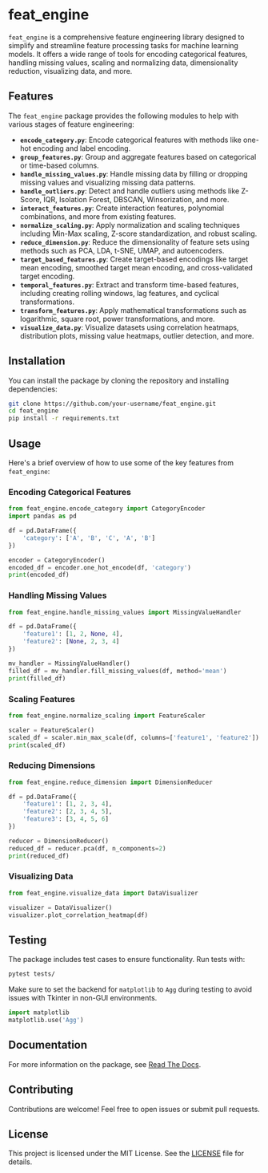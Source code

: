 
# feat_engine

`feat_engine` is a comprehensive feature engineering library designed to simplify and streamline feature processing tasks for machine learning models. It offers a wide range of tools for encoding categorical features, handling missing values, scaling and normalizing data, dimensionality reduction, visualizing data, and more.

## Features

The `feat_engine` package provides the following modules to help with various stages of feature engineering:

- **`encode_category.py`**: Encode categorical features with methods like one-hot encoding and label encoding.
- **`group_features.py`**: Group and aggregate features based on categorical or time-based columns.
- **`handle_missing_values.py`**: Handle missing data by filling or dropping missing values and visualizing missing data patterns.
- **`handle_outliers.py`**: Detect and handle outliers using methods like Z-Score, IQR, Isolation Forest, DBSCAN, Winsorization, and more.
- **`interact_features.py`**: Create interaction features, polynomial combinations, and more from existing features.
- **`normalize_scaling.py`**: Apply normalization and scaling techniques including Min-Max scaling, Z-score standardization, and robust scaling.
- **`reduce_dimension.py`**: Reduce the dimensionality of feature sets using methods such as PCA, LDA, t-SNE, UMAP, and autoencoders.
- **`target_based_features.py`**: Create target-based encodings like target mean encoding, smoothed target mean encoding, and cross-validated target encoding.
- **`temporal_features.py`**: Extract and transform time-based features, including creating rolling windows, lag features, and cyclical transformations.
- **`transform_features.py`**: Apply mathematical transformations such as logarithmic, square root, power transformations, and more.
- **`visualize_data.py`**: Visualize datasets using correlation heatmaps, distribution plots, missing value heatmaps, outlier detection, and more.

## Installation

You can install the package by cloning the repository and installing dependencies:

```bash
git clone https://github.com/your-username/feat_engine.git
cd feat_engine
pip install -r requirements.txt
```

## Usage

Here's a brief overview of how to use some of the key features from `feat_engine`:

### Encoding Categorical Features

```python
from feat_engine.encode_category import CategoryEncoder
import pandas as pd

df = pd.DataFrame({
    'category': ['A', 'B', 'C', 'A', 'B']
})

encoder = CategoryEncoder()
encoded_df = encoder.one_hot_encode(df, 'category')
print(encoded_df)
```

### Handling Missing Values

```python
from feat_engine.handle_missing_values import MissingValueHandler

df = pd.DataFrame({
    'feature1': [1, 2, None, 4],
    'feature2': [None, 2, 3, 4]
})

mv_handler = MissingValueHandler()
filled_df = mv_handler.fill_missing_values(df, method='mean')
print(filled_df)
```

### Scaling Features

```python
from feat_engine.normalize_scaling import FeatureScaler

scaler = FeatureScaler()
scaled_df = scaler.min_max_scale(df, columns=['feature1', 'feature2'])
print(scaled_df)
```

### Reducing Dimensions

```python
from feat_engine.reduce_dimension import DimensionReducer

df = pd.DataFrame({
    'feature1': [1, 2, 3, 4],
    'feature2': [2, 3, 4, 5],
    'feature3': [3, 4, 5, 6]
})

reducer = DimensionReducer()
reduced_df = reducer.pca(df, n_components=2)
print(reduced_df)
```

### Visualizing Data

```python
from feat_engine.visualize_data import DataVisualizer

visualizer = DataVisualizer()
visualizer.plot_correlation_heatmap(df)
```

## Testing

The package includes test cases to ensure functionality. Run tests with:

```bash
pytest tests/
```

Make sure to set the backend for `matplotlib` to `Agg` during testing to avoid issues with Tkinter in non-GUI environments.

```python
import matplotlib
matplotlib.use('Agg')
```

## Documentation

For more information on the package, see [Read The Docs](https://feat-engine.readthedocs.io/en/latest/).

## Contributing

Contributions are welcome! Feel free to open issues or submit pull requests.

## License

This project is licensed under the MIT License. See the [LICENSE](LICENSE) file for details.
